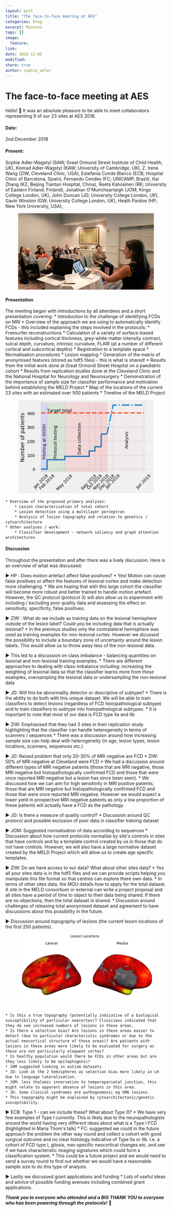 ```yaml
---
layout: post
title: "The face-to-face meeting at AES"
categories: blog
excerpt: Minutes
tags: []
image:
  feature:
link:
date: 2018-12-02
modified:
share: true
author: sophie_adler
---
```


# The face-to-face meeting at AES #


Hello! :wave: It was an absolute pleasure to be able to meet collaborators representing 9 of our 23 sites at AES 2018.

#### Date: ####

2nd December 2018

#### Present: ####

Sophie Adler-Wagstyl (SAW; Great Ormond Street Institute of Child Health, UK), Konrad Adler-Wagstyl (KAW; University of Cambridge, UK), Z. Irene Wang (ZIW; Cleveland Clinic, USA), Estefania Conde Blanco (ECB; Hospital Clinic of Barcelona, Spain),  Fernando Cendes (FC; UNICAMP, Brazil), Kai Zhang (KZ; Beijing Tiantan Hospital, China), Reeta Kalviainen (RK; University of Eastern Finland, Finland), Jonathan O'Muircheartaigh (JOM; Kings College London, UK), John Duncan (JD; University College London, UK), Gavin Winston (GW; University College London, UK), Heath Pardoe (HP; New York University, USA), 


<figure>
<img src="/images/AES_meeting.jpeg"
alt="AES Meeting">
</figure>


#### Presentation ####

The meeting began with introductions by all attendees and a short presentation covering:
    * Introduction to the challenge of identifying FCDs on MRI
    * Overview of the approach we are using to automatically identify FCDs - this included explaining the steps involved in the protocols:
        * Freesurfer reconstructions
        * Calculation of a variety of surface-based features including cortical thickness, grey-white matter intensity contract, sulcal depth, curvature, intrinsic curvature, FLAIR (at a number of different cortical and subcortical depths)
        * Registration to a template space 
        * Normalisation procedures
        * Lesion mapping
        * Generation of the matrix of anonymised features (stored as hdf5 files) - this is what is shared! 
    * Results from the initial work done at Great Ormond Street Hospital on a paediatric cohort
    * Results from replication studies done at the Cleveland Clinic and the National Hospital for Neurology and Neurosurgery
    * Demonstration of the importance of sample size for classifier performance and motivation behind establishing the MELD Project
    * Map of the locations of the current 23 sites with an estimated over 500 patients
    * Timeline of the MELD Project


<figure>
<img src="/images/data_collection.png"
alt="Timeline of MELD Project">
</figure>


    * Overview of the proposed primary analyses:    
        * Lesion characterisation of total cohort
        * Lesion detection using a multilayer perceptron 
        * Analysis of lesion topography and relation to genetics / cytoarchitecture 
    * Other analyses / work:
        * Classifier development - network saliency and graph attention architectures

#### Discussion ####

Throughout the presentation and after there was a lively discussion. Here is an overview of what was discussed:

:arrow_forward:  HP : Does motion artefact affect false positives?
    * Yes! Motion can cause false positives or affect the features of lesional cortex and make detection more challenging. 
    * We are hoping that with this large cohort the classifier will become more robust and better trained to handle motion artefact. However, the QC protocol (protocol 3) will also allow us to experiment with including / excluding poor quality data and assessing the effect on sensitivity, specificity, false positives.

:arrow_forward: ZIW : What do we include as training data on the lesional hemisphere outside of the lesion label? Could you be including data that is actually lesional? 
    * In the previous studies only the contralateral hemisphere was used as training examples for non-lesional cortex. However we dicussed the possibility to include a boundary zone of uncertainty around the lesion labels. This would allow us to throw away less of the non-lesional data.

:arrow_forward: This led to a discussion on class imbalance - balancing quantities on lesional and non-lesional training examples.
    * There are different approaches to dealing with class-imbalance including: increasing the weighting of lesional data so that the classifier learns more from these examples, oversampling the lesional data or undersampling the non-lesional data

:arrow_forward: JD: Will this be abnormality detector or descriptive of subtype?
    * There is the ability to do both with this unique dataset. We will be able to train classifiers to detect lesions (regardless of FCD histopathological subtype) and to train classifiers to subtype into histopathological subtypes. 
    * It is important to note that most of our data is FCD type IIa and IIb

:arrow_forward: ZIW: Emphasised that they had 3 sites in their replication study highlighting that the classifier can handle heterogeneity in terms of scanners / sequences 
    * There was a discussion around how increasing sample size can help deal with heterogeneity (in age, lesion types, lesion locations, scanners, sequences etc.)

:arrow_forward: JD: Raised problem that only 20-30% of MRI negative are FCD
    * ZIW: 50% of MRI negative at Cleveland were FCD
    * We had a discussion around different types of MRI negative patients (those that are MRI negative, those MRI negative but histopathologically confirmed FCD and those that were once reported MRI negative but a lesion has since been seen). 
    * We discussed how we can aim for high sensitivity in MRI positive patients, those that are MRI negative but histopathologically confirmed FCD and those that were once reported MRI negative. However we would expect a lower yield in prospective MRI negative patients as only a low proportion of these patients will actually have a FCD as the pathology.

:arrow_forward: JD: Is there a measure of quality control?
    * Discussion around QC protocol and possible exclusion of poor data in classifier training dataset

:arrow_forward: JOM: Suggested normalisation of data according to sequences
    * Discussion about how current protocols normalise by site's controls in sites that have controls and by a template control created by us in those that do not have controls. However, we will also have a large normative dataset created by the MELD Project which will allow us to create age specific templates. 

:arrow_forward: ZIW: Do we have access to our data? What about other sites data?
    * Yes all your sites data is in the hdf5 files and we can provide scripts helping you manipulate this file format so that centres can explore there own data. 
    * In terms of other sites data, the MOU details how to apply for the total dataset. A site in the MELD consortium or external can write a project proposal and all sites have a period of time to object to their data being shared. If there are no objections, then the total dataset is shared.
    * Discussion around challenges of releasing total anonymised dataset and agreement to have discussions about this possibility in the future.

:arrow_forward: Discussion around topography of lesions (the current lesion locations of the first 250 patients).

<figure>
<img src="/images/all_sites_lesion_locations.png"
alt="Lesion Locations">
</figure>

    * Is this a true topography (potentially indicative of a biological susceptibility of particular neocortex)? Clinicians indicated that they do see increased numbers of lesions in these areas.
    * Is there a selection bias? Are lesions in these areas easier to detect (due to particular characteristic syndromes or due to the actual neocortical structure of these areas)? Are patients with lesions in these areas more likely to be evaluated for surgery as these are not particularly eloquent cortex?
    * In healthy population would there be FCDs in other areas but are they less likely to be epileptogenic?
    * JOM suggested looking in autism datasets
    * JD: Look at the 2 hemispheres as selection bias more likely in LH due to language lateralisation. 
    * JOM: less thalamic innervation to temporoparietal junction, this might relate to apparent absence of lesions in this area.
    * JD: Some clinical syndromes are pathognomonic eg SMA lesions. 
    * This topography might be explained by cytoarchitectonic/genetic susceptibility.

:arrow_forward: ECB: Type 1 - can we include these? What about Type III?
    * We have very few examples of Type I currently. This is likely due to the neuropathologists around the world having very different ideas about what is a Type I FCD (highlighted in Maria Thom's talk)
    * FC: suggested we could in the future approach the problem the other way round and collect a cohort with good surgical outcome and no clear histology indicative of Type IIa or IIb. I.e. a cohort of FCD type I, gliosis, non-specific neocortical changes etc. and see if we have characteristic imaging signatures which could form a classification system.
    * This could be a future project and we would need to send a survey round to find out whether we would have a reasonable sample size to do this type of analysis.

:arrow_forward: Lastly we discussed grant applications and funding 
    * Lots of useful ideas and advice of possible funding avenues including combined grant applications.


***Thank you to everyone who attended and a BIG THANK YOU to everyone who has been powering through the protocols!*** :rocket:




